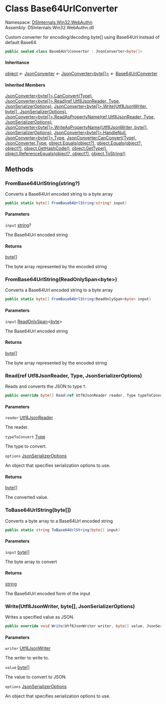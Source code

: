 # <a id="DSInternals_Win32_WebAuthn_Base64UrlConverter"></a> Class Base64UrlConverter

Namespace: [DSInternals.Win32.WebAuthn](DSInternals.Win32.WebAuthn.md)  
Assembly: DSInternals.Win32.WebAuthn.dll  

Custom converter for encoding/decoding byte[] using Base64Url instead of default Base64.

```csharp
public sealed class Base64UrlConverter : JsonConverter<byte[]>
```

#### Inheritance

[object](https://learn.microsoft.com/dotnet/api/system.object) ← 
[JsonConverter](https://learn.microsoft.com/dotnet/api/system.text.json.serialization.jsonconverter) ← 
[JsonConverter<byte\[\]\>](https://learn.microsoft.com/dotnet/api/system.text.json.serialization.jsonconverter\-1) ← 
[Base64UrlConverter](DSInternals.Win32.WebAuthn.Base64UrlConverter.md)

#### Inherited Members

[JsonConverter<byte\[\]\>.CanConvert\(Type\)](https://learn.microsoft.com/dotnet/api/system.text.json.serialization.jsonconverter\-1.canconvert), 
[JsonConverter<byte\[\]\>.Read\(ref Utf8JsonReader, Type, JsonSerializerOptions\)](https://learn.microsoft.com/dotnet/api/system.text.json.serialization.jsonconverter\-1.read), 
[JsonConverter<byte\[\]\>.Write\(Utf8JsonWriter, byte\[\], JsonSerializerOptions\)](https://learn.microsoft.com/dotnet/api/system.text.json.serialization.jsonconverter\-1.write), 
[JsonConverter<byte\[\]\>.ReadAsPropertyName\(ref Utf8JsonReader, Type, JsonSerializerOptions\)](https://learn.microsoft.com/dotnet/api/system.text.json.serialization.jsonconverter\-1.readaspropertyname), 
[JsonConverter<byte\[\]\>.WriteAsPropertyName\(Utf8JsonWriter, byte\[\], JsonSerializerOptions\)](https://learn.microsoft.com/dotnet/api/system.text.json.serialization.jsonconverter\-1.writeaspropertyname), 
[JsonConverter<byte\[\]\>.HandleNull](https://learn.microsoft.com/dotnet/api/system.text.json.serialization.jsonconverter\-1.handlenull), 
[JsonConverter<byte\[\]\>.Type](https://learn.microsoft.com/dotnet/api/system.text.json.serialization.jsonconverter\-1.type), 
[JsonConverter.CanConvert\(Type\)](https://learn.microsoft.com/dotnet/api/system.text.json.serialization.jsonconverter.canconvert), 
[JsonConverter.Type](https://learn.microsoft.com/dotnet/api/system.text.json.serialization.jsonconverter.type), 
[object.Equals\(object?\)](https://learn.microsoft.com/dotnet/api/system.object.equals\#system\-object\-equals\(system\-object\)), 
[object.Equals\(object?, object?\)](https://learn.microsoft.com/dotnet/api/system.object.equals\#system\-object\-equals\(system\-object\-system\-object\)), 
[object.GetHashCode\(\)](https://learn.microsoft.com/dotnet/api/system.object.gethashcode), 
[object.GetType\(\)](https://learn.microsoft.com/dotnet/api/system.object.gettype), 
[object.ReferenceEquals\(object?, object?\)](https://learn.microsoft.com/dotnet/api/system.object.referenceequals), 
[object.ToString\(\)](https://learn.microsoft.com/dotnet/api/system.object.tostring)

## Methods

### <a id="DSInternals_Win32_WebAuthn_Base64UrlConverter_FromBase64UrlString_System_String_"></a> FromBase64UrlString\(string?\)

Converts a Base64Url encoded string to a byte array

```csharp
public static byte[] FromBase64UrlString(string? input)
```

#### Parameters

`input` [string](https://learn.microsoft.com/dotnet/api/system.string)?

The Base64Url encoded string

#### Returns

 [byte](https://learn.microsoft.com/dotnet/api/system.byte)\[\]

The byte array represented by the encoded string

### <a id="DSInternals_Win32_WebAuthn_Base64UrlConverter_FromBase64UrlString_System_ReadOnlySpan_System_Byte__"></a> FromBase64UrlString\(ReadOnlySpan<byte\>\)

Converts a Base64Url encoded string to a byte array

```csharp
public static byte[] FromBase64UrlString(ReadOnlySpan<byte> input)
```

#### Parameters

`input` [ReadOnlySpan](https://learn.microsoft.com/dotnet/api/system.readonlyspan\-1)<[byte](https://learn.microsoft.com/dotnet/api/system.byte)\>

The Base64Url encoded string

#### Returns

 [byte](https://learn.microsoft.com/dotnet/api/system.byte)\[\]

The byte array represented by the encoded string

### <a id="DSInternals_Win32_WebAuthn_Base64UrlConverter_Read_System_Text_Json_Utf8JsonReader__System_Type_System_Text_Json_JsonSerializerOptions_"></a> Read\(ref Utf8JsonReader, Type, JsonSerializerOptions\)

Reads and converts the JSON to type <code class="typeparamref">T</code>.

```csharp
public override byte[] Read(ref Utf8JsonReader reader, Type typeToConvert, JsonSerializerOptions options)
```

#### Parameters

`reader` [Utf8JsonReader](https://learn.microsoft.com/dotnet/api/system.text.json.utf8jsonreader)

The reader.

`typeToConvert` [Type](https://learn.microsoft.com/dotnet/api/system.type)

The type to convert.

`options` [JsonSerializerOptions](https://learn.microsoft.com/dotnet/api/system.text.json.jsonserializeroptions)

An object that specifies serialization options to use.

#### Returns

 [byte](https://learn.microsoft.com/dotnet/api/system.byte)\[\]

The converted value.

### <a id="DSInternals_Win32_WebAuthn_Base64UrlConverter_ToBase64UrlString_System_Byte___"></a> ToBase64UrlString\(byte\[\]\)

Converts a byte array to a Base64Url encoded string

```csharp
public static string ToBase64UrlString(byte[] input)
```

#### Parameters

`input` [byte](https://learn.microsoft.com/dotnet/api/system.byte)\[\]

The byte array to convert

#### Returns

 [string](https://learn.microsoft.com/dotnet/api/system.string)

The Base64Url encoded form of the input

### <a id="DSInternals_Win32_WebAuthn_Base64UrlConverter_Write_System_Text_Json_Utf8JsonWriter_System_Byte___System_Text_Json_JsonSerializerOptions_"></a> Write\(Utf8JsonWriter, byte\[\], JsonSerializerOptions\)

Writes a specified value as JSON.

```csharp
public override void Write(Utf8JsonWriter writer, byte[] value, JsonSerializerOptions options)
```

#### Parameters

`writer` [Utf8JsonWriter](https://learn.microsoft.com/dotnet/api/system.text.json.utf8jsonwriter)

The writer to write to.

`value` [byte](https://learn.microsoft.com/dotnet/api/system.byte)\[\]

The value to convert to JSON.

`options` [JsonSerializerOptions](https://learn.microsoft.com/dotnet/api/system.text.json.jsonserializeroptions)

An object that specifies serialization options to use.

